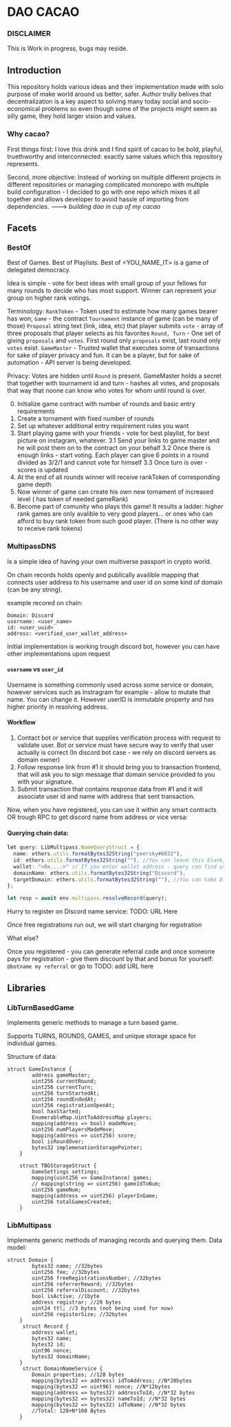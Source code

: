 # DAO CACAO

### DISCLAIMER
This is Work in progress, bugs may reside.

## Introduction

This repository holds various ideas and their implementation made with solo purpose of make world around us better, safer. Author trully belives that decentralization is a key aspect to solving many today social and socio-economical problems so even though some of the projects might seem as silly game, they hold larger vision and values.

### Why cacao?
First things first: I love this drink and I find spirit of cacao to be bold, playful, truethworthy and interconnected: exactly same values which this repository represents.

Second, more objective: Instead of working on multiple different projects in different repositories or managing complicated monorepo with multiple build configuration - I decided to go with one repo which mixes it all together and allows developer to avoid hassle of importing from dependencies.
---> _building dao in cup of my cacao_


## Facets
### BestOf
Best of Games. Best of Playlists. Best of <YOU_NAME_IT> is a game of delegated democracy.

Idea is simple - vote for best ideas with small group of your fellows for many rounds to decide who has most support. Winner can represent your group on higher rank votings.

Terminology:
`RankToken` - Token used to estimate how many games bearer has won;
`Game` - the contract
`Tournament` instance of game (can be many of those)
`Proposal` string text (link, idea, etc) that player submits
`vote` - array of three proposals that player selects as his favorites
`Round, Turn` - One set of giving `proposals` and `votes`. First round only `proposals` exist, last round only `votes` exist.
`GameMaster` - Trusted wallet that executes some of transactions for sake of player privacy and fun. It can be a player, but for sake of automation - API server is being developed.


Privacy: Votes are hidden until `Round` is present. GameMaster holds a secret that together with tournament id and turn - hashes all votes, and proposals that way that noone can know who votes for whom until round is over.


0. Initialize game contract with number of rounds and basic entry requirements
1. Create a tornament with fixed number of rounds
2. Set up whatever additional entry requirement rules you want
3. Start playing game with your friends - vote for best playlist, for best picture on instagram, whatever.
    3.1 Send your links to game master and he will post them on to the contract on your behalf
    3.2 Once there is enough links - start voting. Each player can give 6 points in a round divided as 3/2/1 and cannot vote for himself
    3.3 Once turn is over - scores is updated
4. At the end of all rounds winner will receive rankToken of corresponding game depth
5. Now winner of game can create his own new tornament of increased level ( has token of needed gameRank)
6. Become part of comunity who plays this game! It results a ladder: higher rank games are only avalible to very good players... or ones who can afford to buy rank token from such good player. (There is no other way to receive rank tokens)


### MultipassDNS

Is a simple idea of having your own multiverse passport in crypto world.

On chain records holds openly and publically availible mapping that connects user address to his username and user id on some kind of domain (can be any string).

example recored on chain:
```
Domain: Discord
username: <user_name>
id: <user_uuid>
address: <verified_user_wallet_address>
```

Initial implementation is working trough discord bot, however you can have other implementations upon request

#### `username` vs `user_id`
Username is something commonly used across some service or domain, however services such as Instragram for example - allow to mutate that name. You can change it. However userID is immutable property and has higher priority in resolving address.

#### Workflow
1. Contact bot or service that supplies verification process with request to validate user. Bot or service must have secure way to verify that user actually is correct (In discord bot case - we rely on discord servers as domain owner)
2. Follow response link from #1  it should bring you to transaction frontend, that will ask you to sign message that domain service provided to you with your signature.
3. Submit transaction that contains response data from #1 and it will associate user id and name with address that sent transaction.


Now, when you have registered, you can use it within any smart contracts OR trough RPC to get discord name from address or vice versa:

#### Querying chain data:

```ts
let query: LibMultipass.NameQueryStruct = {
  name: ethers.utils.formatBytes32String("peersky#6032"),
  id: ethers.utils.formatBytes32String(""), //You can leave this blank, however unique ID is most reliable way - this is immutable id which discord usually does not display to you, but bots do see it though!
  wallet: "<0x....>" // If you enter wallet address - query can find user name and id by it
  domainName: ethers.utils.formatBytes32String("Discord"),
  targetDomain: ethers.utils.formatBytes32String(""), //You can take Discord user id and find his id in other domain by that
};

let resp = await env.multipass.resolveRecord(query);
```

Hurry to register on Discord name service: TODO: URL Here

Once free registrations run out, we will start charging for registration

What else?

Once you registered - you can generate referral code and once someone pays for registration - give them discount by that and bonus for yourself:
`@botname my referral` or go to TODO: add URL here

## Libraries

### LibTurnBasedGame
Implements generic methods to manage a turn based game.

Supports TURNS, ROUNDS, GAMES, and unique storage space for individual games.

Structure of data:
```solidity
struct GameInstance {
        address gameMaster;
        uint256 currentRound;
        uint256 currentTurn;
        uint256 turnStartedAt;
        uint256 roundEndedAt;
        uint256 registrationOpenAt;
        bool hasStarted;
        EnumerableMap.UintToAddressMap players;
        mapping(address => bool) madeMove;
        uint256 numPlayersMadeMove;
        mapping(address => uint256) score;
        bool isRoundOver;
        bytes32 implemenationStoragePointer;
    }

    struct TBGStorageStruct {
        GameSettings settings;
        mapping(uint256 => GameInstance) games;
        // mapping(string => uint256) gameIdToNum;
        uint256 gameNum;
        mapping(address => uint256) playerInGame;
        uint256 totalGamesCreated;
    }
```

### LibMultipass
Implements generic methods of managing records and querying them. Data model:

```solidity
struct Domain {
        bytes32 name; //32bytes
        uint256 fee; //32bytes
        uint256 freeRegistrationsNumber; //32bytes
        uint256 referrerReward; //32bytes
        uint256 referralDiscount; //32bytes
        bool isActive; //1byte
        address registrar; //20 bytes
        uint24 ttl; //3 bytes (not being used for now)
        uint256 registerSize; //32bytes
    }
     struct Record {
        address wallet;
        bytes32 name;
        bytes32 id;
        uint96 nonce;
        bytes32 domainName;
    }
     struct DomainNameService {
        Domain properties; //128 bytes
        mapping(bytes32 => address) idToAddress; //N*20bytes
        mapping(bytes32 => uint96) nonce; //N*12bytes
        mapping(address => bytes32) addressToId; //N*32 bytes
        mapping(bytes32 => bytes32) nameToId; //N*32 bytes
        mapping(bytes32 => bytes32) idToName; //N*32 bytes
        //Total: 128+N*160 Bytes
    }
```

